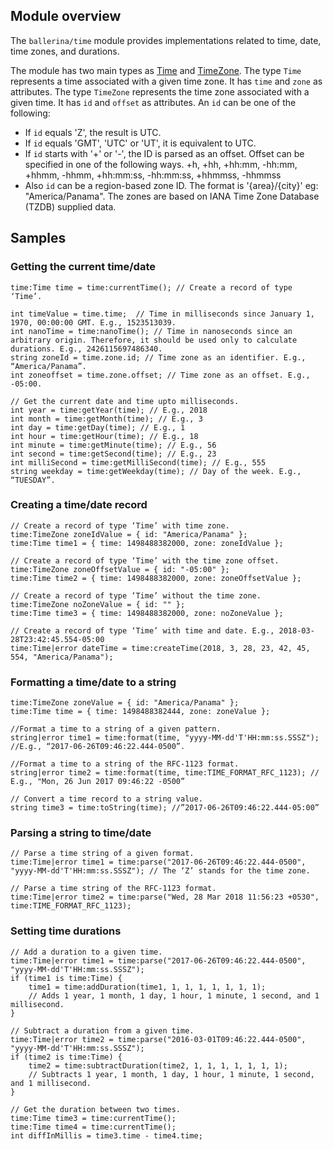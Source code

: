 ## Module overview
The `ballerina/time` module provides implementations related to time, date, time zones, and durations. 

The module has two main types as [Time](time.html#Time) and [TimeZone](time.html#TimeZone). The type `Time` represents a time associated with a given time zone. It has `time` and `zone` as attributes. The type `TimeZone` represents the time zone associated with a given time. It has `id` and `offset` as attributes. An `id` can be one of the following:

* If `id` equals 'Z', the result is UTC.
* If `id` equals 'GMT', 'UTC' or 'UT', it is equivalent to UTC.
* If `id` starts with '+' or '-', the ID is parsed as an offset. Offset can be specified in one of the following ways. +h, +hh, +hh:mm, -hh:mm, +hhmm, -hhmm, +hh:mm:ss, -hh:mm:ss, +hhmmss, -hhmmss
* Also `id` can be a region-based zone ID. The format is '{area}/{city}' eg: "America/Panama". The zones are based on IANA Time Zone Database (TZDB) supplied data.

## Samples

### Getting the current time/date

```ballerina
time:Time time = time:currentTime(); // Create a record of type ‘Time’.

int timeValue = time.time;  // Time in milliseconds since January 1, 1970, 00:00:00 GMT. E.g., 1523513039.
int nanoTime = time:nanoTime(); // Time in nanoseconds since an arbitrary origin. Therefore, it should be used only to calculate durations. E.g., 2426115697486340.
string zoneId = time.zone.id; // Time zone as an identifier. E.g., “America/Panama”.
int zoneoffset = time.zone.offset; // Time zone as an offset. E.g., -05:00.

// Get the current date and time upto milliseconds.
int year = time:getYear(time); // E.g., 2018
int month = time:getMonth(time); // E.g., 3
int day = time:getDay(time); // E.g., 1
int hour = time:getHour(time); // E.g., 18
int minute = time:getMinute(time); // E.g., 56
int second = time:getSecond(time); // E.g., 23
int milliSecond = time:getMilliSecond(time); // E.g., 555
string weekday = time:getWeekday(time); // Day of the week. E.g., “TUESDAY”.
```

### Creating a time/date record

```ballerina
// Create a record of type ‘Time’ with time zone.
time:TimeZone zoneIdValue = { id: "America/Panama" };
time:Time time1 = { time: 1498488382000, zone: zoneIdValue };

// Create a record of type ‘Time’ with the time zone offset.
time:TimeZone zoneOffsetValue = { id: "-05:00" };
time:Time time2 = { time: 1498488382000, zone: zoneOffsetValue };

// Create a record of type ‘Time’ without the time zone.
time:TimeZone noZoneValue = { id: "" };
time:Time time3 = { time: 1498488382000, zone: noZoneValue };

// Create a record of type ‘Time’ with time and date. E.g., 2018-03-28T23:42:45.554-05:00
time:Time|error dateTime = time:createTime(2018, 3, 28, 23, 42, 45, 554, "America/Panama");
```


### Formatting a time/date to a string

```ballerina
time:TimeZone zoneValue = { id: "America/Panama" };
time:Time time = { time: 1498488382444, zone: zoneValue };

//Format a time to a string of a given pattern.
string|error time1 = time:format(time, "yyyy-MM-dd'T'HH:mm:ss.SSSZ"); //E.g., “2017-06-26T09:46:22.444-0500”.

//Format a time to a string of the RFC-1123 format.
string|error time2 = time:format(time, time:TIME_FORMAT_RFC_1123); // E.g., "Mon, 26 Jun 2017 09:46:22 -0500”

// Convert a time record to a string value.
string time3 = time:toString(time); //”2017-06-26T09:46:22.444-05:00”
```

### Parsing a string to time/date

```ballerina
// Parse a time string of a given format. 
time:Time|error time1 = time:parse("2017-06-26T09:46:22.444-0500", "yyyy-MM-dd'T'HH:mm:ss.SSSZ"); // The ‘Z’ stands for the time zone.

// Parse a time string of the RFC-1123 format.
time:Time|error time2 = time:parse("Wed, 28 Mar 2018 11:56:23 +0530", time:TIME_FORMAT_RFC_1123);
```

### Setting time durations

```ballerina
// Add a duration to a given time.
time:Time|error time1 = time:parse("2017-06-26T09:46:22.444-0500", "yyyy-MM-dd'T'HH:mm:ss.SSSZ");
if (time1 is time:Time) {
    time1 = time:addDuration(time1, 1, 1, 1, 1, 1, 1, 1);
    // Adds 1 year, 1 month, 1 day, 1 hour, 1 minute, 1 second, and 1 millisecond.
}

// Subtract a duration from a given time.
time:Time|error time2 = time:parse("2016-03-01T09:46:22.444-0500", "yyyy-MM-dd'T'HH:mm:ss.SSSZ");
if (time2 is time:Time) {
    time2 = time:subtractDuration(time2, 1, 1, 1, 1, 1, 1, 1);
    // Subtracts 1 year, 1 month, 1 day, 1 hour, 1 minute, 1 second, and 1 millisecond.
}

// Get the duration between two times.
time:Time time3 = time:currentTime();
time:Time time4 = time:currentTime();
int diffInMillis = time3.time - time4.time;
```
